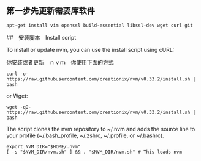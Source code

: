 
## 第一步先更新需要库软件
```
apt-get install vim openssl build-essential libssl-dev wget curl git
```
##　安装脚本　Install script

To install or update nvm, you can use the install script using cURL:

你安装或者更新　ｎｖｍ　你使用下面的方式

```
curl -o- https://raw.githubusercontent.com/creationix/nvm/v0.33.2/install.sh | bash

```

or Wget:

```
wget -qO- https://raw.githubusercontent.com/creationix/nvm/v0.33.2/install.sh | bash
```


The script clones the nvm repository to ~/.nvm and adds the source line to your profile (~/.bash_profile, ~/.zshrc, ~/.profile, or ~/.bashrc).


```
export NVM_DIR="$HOME/.nvm"
[ -s "$NVM_DIR/nvm.sh" ] && . "$NVM_DIR/nvm.sh" # This loads nvm

```